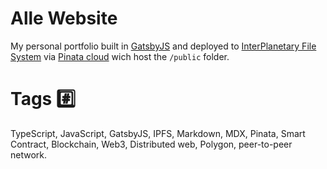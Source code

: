 # Alle Website

My personal portfolio built in [GatsbyJS](https://www.gatsbyjs.com/) and deployed to [InterPlanetary File System](https://ipfs.tech/) via [Pinata cloud](https://www.pinata.cloud/) wich host the <code>/public</code> folder.

# Tags #️⃣

TypeScript, JavaScript, GatsbyJS, IPFS, Markdown, MDX, Pinata, Smart Contract, Blockchain, Web3, Distributed web, Polygon, peer-to-peer network.
